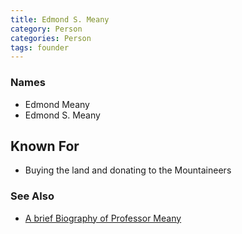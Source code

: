 ```yaml
---
title: Edmond S. Meany
category: Person
categories: Person
tags: founder
---
```


### Names

* Edmond Meany
* Edmond S. Meany

## Known For

* Buying the land and donating to the Mountaineers

### See Also

* [A brief Biography of Professor Meany](https://www.mountaineers.org/locations-lodges/meany-lodge/history/edmond-s-meany)
